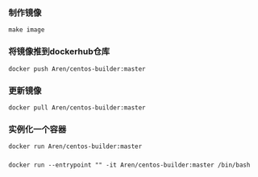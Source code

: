 ### 制作镜像
`make image`

### 将镜像推到dockerhub仓库
`docker push Aren/centos-builder:master`

### 更新镜像
`docker pull Aren/centos-builder:master`

### 实例化一个容器
`docker run Aren/centos-builder:master`

### 
`docker run --entrypoint "" -it Aren/centos-builder:master /bin/bash`
